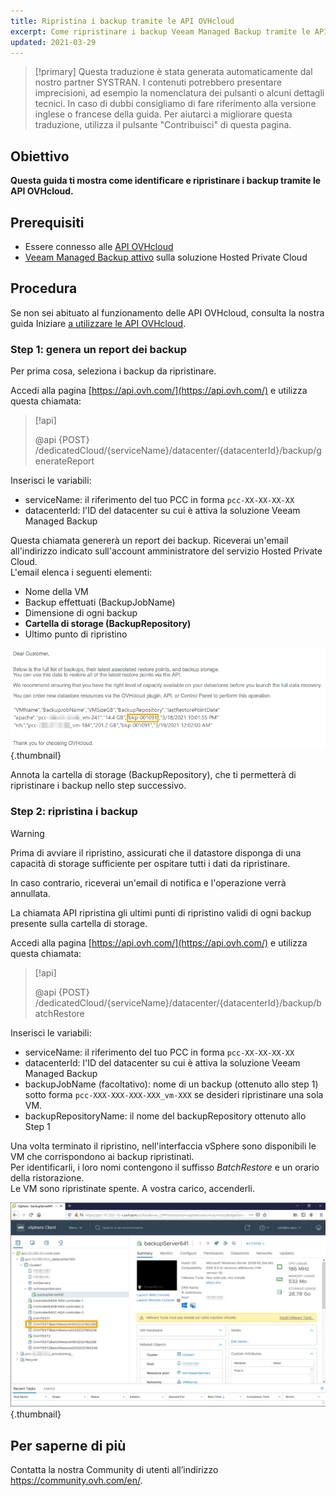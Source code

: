 ```yaml
---
title: Ripristina i backup tramite le API OVHcloud
excerpt: Come ripristinare i backup Veeam Managed Backup tramite le API OVHcloud
updated: 2021-03-29
---
```


> [!primary]
> Questa traduzione è stata generata automaticamente dal nostro partner SYSTRAN. I contenuti potrebbero presentare imprecisioni, ad esempio la nomenclatura dei pulsanti o alcuni dettagli tecnici. In caso di dubbi consigliamo di fare riferimento alla versione inglese o francese della guida. Per aiutarci a migliorare questa traduzione, utilizza il pulsante "Contribuisci" di questa pagina.
>

## Obiettivo

**Questa guida ti mostra come identificare e ripristinare i backup tramite le API OVHcloud.**

## Prerequisiti

- Essere connesso alle [API OVHcloud](https://api.ovh.com/)
- [Veeam Managed Backup attivo](/pages/hosted_private_cloud/hosted_private_cloud_powered_by_vmware/veeam_backup_as_a_service) sulla soluzione Hosted Private Cloud

## Procedura

Se non sei abituato al funzionamento delle API OVHcloud, consulta la nostra guida Iniziare [a utilizzare le API OVHcloud](/pages/manage_and_operate/api/first-steps).

### Step 1: genera un report dei backup

Per prima cosa, seleziona i backup da ripristinare.

Accedi alla pagina [https://api.ovh.com/](https://api.ovh.com/) e utilizza questa chiamata:

> [!api]
>
> @api {POST} /dedicatedCloud/{serviceName}/datacenter/{datacenterId}/backup/generateReport

Inserisci le variabili:

- serviceName: il riferimento del tuo PCC in forma `pcc-XX-XX-XX-XX`
- datacenterId: l'ID del datacenter su cui è attiva la soluzione Veeam Managed Backup

Questa chiamata genererà un report dei backup. Riceverai un'email all'indirizzo indicato sull'account amministratore del servizio Hosted Private Cloud.
<br>L'email elenca i seguenti elementi:

- Nome della VM
- Backup effettuati (BackupJobName)
- Dimensione di ogni backup
- **Cartella di storage (BackupRepository)**
- Ultimo punto di ripristino

![email](images/backup-report-email2.png){.thumbnail}

Annota la cartella di storage (BackupRepository), che ti permetterà di ripristinare i backup nello step successivo.

### Step 2: ripristina i backup

> [!warning]
>
> Prima di avviare il ripristino, assicurati che il datastore disponga di una capacità di storage sufficiente per ospitare tutti i dati da ripristinare.
>
> In caso contrario, riceverai un'email di notifica e l'operazione verrà annullata.

La chiamata API ripristina gli ultimi punti di ripristino validi di ogni backup presente sulla cartella di storage.

Accedi alla pagina [https://api.ovh.com/](https://api.ovh.com/) e utilizza questa chiamata:

> [!api]
>
> @api {POST} /dedicatedCloud/{serviceName}/datacenter/{datacenterId}/backup/batchRestore
>

Inserisci le variabili:

- serviceName: il riferimento del tuo PCC in forma `pcc-XX-XX-XX-XX`
- datacenterId: l'ID del datacenter su cui è attiva la soluzione Veeam Managed Backup
- backupJobName (facoltativo): nome di un backup (ottenuto allo step 1) sotto forma `pcc-XXX-XXX-XXX-XXX_vm-XXX` se desideri ripristinare una sola VM.
- backupRepositoryName: il nome del backupRepository ottenuto allo Step 1

Una volta terminato il ripristino, nell'interfaccia vSphere sono disponibili le VM che corrispondono ai backup ripristinati.
<br>Per identificarli, i loro nomi contengono il suffisso *BatchRestore* e un orario della ristorazione.
<br>Le VM sono ripristinate spente. A vostra carico, accenderli.

![vSphere](images/vcenter2.png){.thumbnail}

## Per saperne di più

Contatta la nostra Community di utenti all’indirizzo <https://community.ovh.com/en/>.
